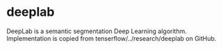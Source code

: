 # deeplab
DeepLab is a semantic segmentation Deep Learning algorithm. Implementation is copied from tenserflow/../research/deeplab on GitHub.

